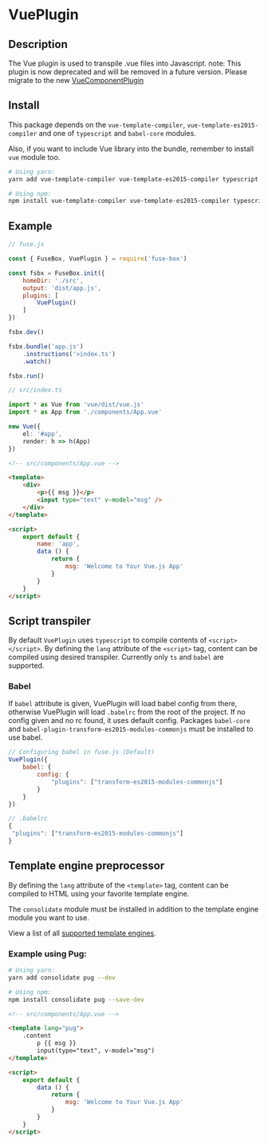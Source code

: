 # VuePlugin

## Description
The Vue plugin is used to transpile .vue files into Javascript.
note: This plugin is now deprecated and will be removed in a future version. Please migrate to the new [VueComponentPlugin](/plugins/vue-component-plugin)

## Install
This package depends on the `vue-template-compiler`, `vue-template-es2015-compiler` and one of `typescript` and `babel-core` modules.

Also, if you want to include Vue library into the bundle, remember to install `vue` module too.

```bash
# Using yarn:
yarn add vue-template-compiler vue-template-es2015-compiler typescript babel-core vue --dev

# Using npm:
npm install vue-template-compiler vue-template-es2015-compiler typescript babel-core vue --save-dev
```

## Example

```js
// fuse.js

const { FuseBox, VuePlugin } = require('fuse-box')

const fsbx = FuseBox.init({
    homeDir: './src',
    output: 'dist/app.js',
    plugins: [
        VuePlugin()
    ]
})

fsbx.dev()

fsbx.bundle('app.js')
    .instructions('>index.ts')
    .watch()

fsbx.run()

```

```typescript
// src/index.ts

import * as Vue from 'vue/dist/vue.js'
import * as App from './components/App.vue'

new Vue({
    el: '#app',
    render: h => h(App)
})

```

```html
<!-- src/components/App.vue -->

<template>
    <div>
        <p>{{ msg }}</p>
        <input type="text" v-model="msg" />
    </div>
</template>

<script>
    export default {
        name: 'app',
        data () {
            return {
                msg: 'Welcome to Your Vue.js App'
            }
        }
    }
</script>
```

## Script transpiler

By default `VuePlugin` uses `typescript` to compile contents of `<script></script>`. By defining the `lang` attribute of the `<script>` tag, content can be compiled using desired transpiler. Currently only `ts` and `babel` are supported.

### Babel

If `babel` attribute is given, VuePlugin will load babel config from there, otherwise VuePlugin will load `.babelrc` from the root of the project. If no config given and no rc found, it uses default config. Packages `babel-core` and `babel-plugin-transform-es2015-modules-commonjs` must be installed to use babel.

```js
// Configuring babel in fuse.js (Default)
VuePlugin({
    babel: {
        config: {
            "plugins": ["transform-es2015-modules-commonjs"]
        }
    }
})

// .babelrc
{
 "plugins": ["transform-es2015-modules-commonjs"]
}
```

## Template engine preprocessor

By defining the `lang` attribute of the `<template>` tag, content can be compiled to HTML using your favorite template engine.

The `consolidate` module must be installed in addition to the template engine module you want to use.

View a list of all [supported template engines](https://github.com/tj/consolidate.js#supported-template-engines).

### Example using Pug:

```bash
# Using yarn:
yarn add consolidate pug --dev

# Using npm:
npm install consolidate pug --save-dev
```

```html
<!-- src/components/App.vue -->

<template lang="pug">
    .content
        p {{ msg }}
        input(type="text", v-model="msg")
</template>

<script>
    export default {
        data () {
            return {
                msg: 'Welcome to Your Vue.js App'
            }
        }
    }
</script>
```
